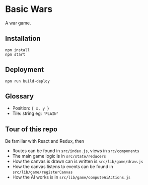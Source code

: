 # Basic Wars

A war game.

## Installation

```
npm install
npm start
```

## Deployment

```
npm run build-deploy
```

## Glossary

- Position: `{ x, y }`
- Tile: string eg:  `'PLAIN'`

## Tour of this repo

Be familiar with React and Redux, then

- Routes can be found in `src/index.js`, views in `src/components`
- The main game logic is in `src/state/reducers`
- How the canvas is drawn can is written is `src/lib/game/draw.js`
- How the canvas listens to events can be found in `src/lib/game/registerCanvas`
- How the AI works is in `src/lib/game/computeAiActions.js`
